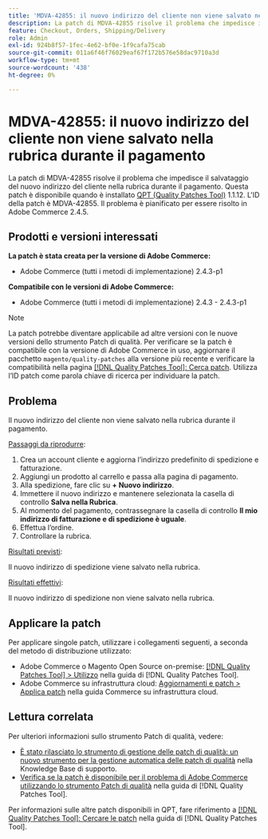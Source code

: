```yaml
---
title: 'MDVA-42855: il nuovo indirizzo del cliente non viene salvato nella rubrica durante il pagamento '
description: La patch di MDVA-42855 risolve il problema che impedisce il salvataggio del nuovo indirizzo del cliente nella rubrica durante il pagamento. Questa patch è disponibile quando è installato [Quality Patches Tool (QPT)](https://experienceleague.adobe.com/it/docs/commerce-operations/tools/quality-patches-tool/quality-patches-tool-to-self-serve-quality-patches) 1.1.12. L'ID della patch è MDVA-42855. Il problema è pianificato per essere risolto in Adobe Commerce 2.4.5.
feature: Checkout, Orders, Shipping/Delivery
role: Admin
exl-id: 924b8f57-1fec-4e62-bf0e-1f9cafa75cab
source-git-commit: 011a6f46f76029eaf67f172b576e58dac9710a3d
workflow-type: tm+mt
source-wordcount: '438'
ht-degree: 0%

---
```


# MDVA-42855: il nuovo indirizzo del cliente non viene salvato nella rubrica durante il pagamento

La patch di MDVA-42855 risolve il problema che impedisce il salvataggio del nuovo indirizzo del cliente nella rubrica durante il pagamento. Questa patch è disponibile quando è installato [QPT (Quality Patches Tool)](https://experienceleague.adobe.com/it/docs/commerce-operations/tools/quality-patches-tool/quality-patches-tool-to-self-serve-quality-patches) 1.1.12. L&#39;ID della patch è MDVA-42855. Il problema è pianificato per essere risolto in Adobe Commerce 2.4.5.

## Prodotti e versioni interessati

**La patch è stata creata per la versione di Adobe Commerce:**

* Adobe Commerce (tutti i metodi di implementazione) 2.4.3-p1

**Compatibile con le versioni di Adobe Commerce:**

* Adobe Commerce (tutti i metodi di implementazione) 2.4.3 - 2.4.3-p1

>[!NOTE]
>
>La patch potrebbe diventare applicabile ad altre versioni con le nuove versioni dello strumento Patch di qualità. Per verificare se la patch è compatibile con la versione di Adobe Commerce in uso, aggiornare il pacchetto `magento/quality-patches` alla versione più recente e verificare la compatibilità nella pagina [[!DNL Quality Patches Tool]: Cerca patch](https://experienceleague.adobe.com/it/docs/commerce-operations/tools/quality-patches-tool/quality-patches-tool-to-self-serve-quality-patches). Utilizza l’ID patch come parola chiave di ricerca per individuare la patch.

## Problema

Il nuovo indirizzo del cliente non viene salvato nella rubrica durante il pagamento.

<u>Passaggi da riprodurre</u>:

1. Crea un account cliente e aggiorna l’indirizzo predefinito di spedizione e fatturazione.
1. Aggiungi un prodotto al carrello e passa alla pagina di pagamento.
1. Alla spedizione, fare clic su **+ Nuovo indirizzo**.
1. Immettere il nuovo indirizzo e mantenere selezionata la casella di controllo **Salva nella Rubrica**.
1. Al momento del pagamento, contrassegnare la casella di controllo **Il mio indirizzo di fatturazione e di spedizione è uguale**.
1. Effettua l’ordine.
1. Controllare la rubrica.

<u>Risultati previsti</u>:

Il nuovo indirizzo di spedizione viene salvato nella rubrica.

<u>Risultati effettivi</u>:

Il nuovo indirizzo di spedizione non viene salvato nella rubrica.

## Applicare la patch

Per applicare singole patch, utilizzare i collegamenti seguenti, a seconda del metodo di distribuzione utilizzato:

* Adobe Commerce o Magento Open Source on-premise: [[!DNL Quality Patches Tool] > Utilizzo](/help/tools/quality-patches-tool/usage.md) nella guida di [!DNL Quality Patches Tool].
* Adobe Commerce su infrastruttura cloud: [Aggiornamenti e patch > Applica patch](https://experienceleague.adobe.com/docs/commerce-cloud-service/user-guide/develop/upgrade/apply-patches.html?lang=it) nella guida Commerce su infrastruttura cloud.

## Lettura correlata

Per ulteriori informazioni sullo strumento Patch di qualità, vedere:

* [È stato rilasciato lo strumento di gestione delle patch di qualità: un nuovo strumento per la gestione automatica delle patch di qualità](https://experienceleague.adobe.com/it/docs/commerce-operations/tools/quality-patches-tool/quality-patches-tool-to-self-serve-quality-patches) nella Knowledge Base di supporto.
* [Verifica se la patch è disponibile per il problema di Adobe Commerce utilizzando lo strumento Patch di qualità](/help/tools/quality-patches-tool/patches-available-in-qpt/check-patch-for-magento-issue-with-magento-quality-patches.md) nella guida di [!DNL Quality Patches Tool].

Per informazioni sulle altre patch disponibili in QPT, fare riferimento a [[!DNL Quality Patches Tool]: Cercare le patch](https://experienceleague.adobe.com/tools/commerce-quality-patches/index.html?lang=it) nella guida di [!DNL Quality Patches Tool].
